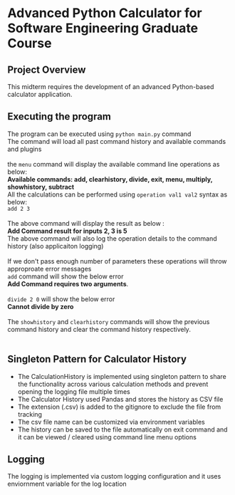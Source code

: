 # Advanced Python Calculator for Software Engineering Graduate Course

## Project Overview
This midterm requires the development of an advanced Python-based calculator application.

## Executing the program
The program can be executed using `python main.py` command <br>
The command will load all past command history and available commands and plugins <br><br>
the `menu` command will display the available command line operations as below: <br>
**Available commands: add, clearhistory, divide, exit, menu, multiply, showhistory, subtract**<br>
All the calculations can be performed using `operation val1 val2` syntax as below: <br>
`add 2 3` <br><br>
The above command will display the result as below : <br>
**Add Command result for inputs 2, 3 is 5**<br>
The above command will also log the operation details to the command history (also applicaiton logging)<br><br>
If we don't pass enough number of parameters these operations will throw approproate error messages <br>
`add` command will show the below error <br>
**Add Command requires two arguments**.<br><br>
`divide 2 0` will show the below error<br>
**Cannot divide by zero**<br><br>
The `showhistory` and `clearhistory` commands will show the previous command history and clear the command history respectively.<br><br>
## Singleton Pattern for Calculator History
- The CalculationHistory is implemented using singleton pattern to share the functionality across various calculation methods and prevent opening the logging file multiple times
- The Calculator History used Pandas and stores the history as CSV file 
- The extension (.csv) is added to the gitignore to exclude the file from tracking
- The csv file name can be customized via environment variables
- The history can be saved to the file automatically on exit command and it can be viewed / cleared using command line menu options

## Logging
The logging is implemented via custom logging configuration and it uses enviornment variable for the log location
